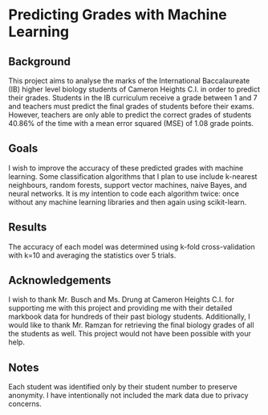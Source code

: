 # Predicting Grades with Machine Learning

## Background
This project aims to analyse the marks of the International Baccalaureate (IB) higher level biology students of Cameron Heights C.I. in order to predict their grades. Students in the IB curriculum receive a grade between 1 and 7 and teachers must predict the final grades of students before their exams. However, teachers are only able to predict the correct grades of students 40.86% of the time with a mean error squared (MSE) of 1.08 grade points. 

## Goals
I wish to improve the accuracy of these predicted grades with machine learning. Some classification algorithms that I plan to use include k-nearest neighbours, random forests, support vector machines, naive Bayes, and neural networks. It is my intention to code each algorithm twice: once without any machine learning libraries and then again using scikit-learn.

## Results
The accuracy of each model was determined using k-fold cross-validation with k=10 and averaging the statistics over 5 trials.

## Acknowledgements
I wish to thank Mr. Busch and Ms. Drung at Cameron Heights C.I. for supporting me with this project and providing me with their detailed markbook data for hundreds of their past biology students. Additionally, I would like to thank Mr. Ramzan for retrieving the final biology grades of all the students as well. This project would not have been possible with your help.

## Notes
Each student was identified only by their student number to preserve anonymity. I have intentionally not included the mark data due to privacy concerns. 
